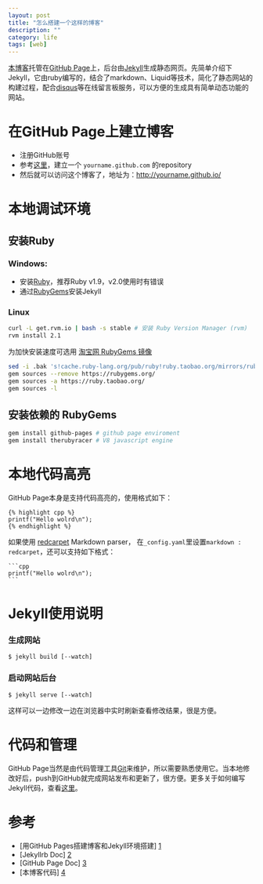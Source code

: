 ```yaml
---
layout: post
title: "怎么搭建一个这样的博客"
description: ""
category: life
tags: [web]
---
```


[本博客][4]托管在[GitHub Page](http://page.github.com)上，后台由[Jekyll](http://jekyllrb.com/docs/installation/)生成静态网页。先简单介绍下Jekyll，它由ruby编写的，结合了markdown、Liquid等技术，简化了静态网站的构建过程，配合[disqus](http://www.disqus.com)等在线留言板服务，可以方便的生成具有简单动态功能的网站。

# 在GitHub Page上建立博客

* 注册GitHub账号
* 参考[这里][3]，建立一个 `yourname.github.com` 的repository
* 然后就可以访问这个博客了，地址为：<http://yourname.github.io/>

# 本地调试环境

## 安装Ruby

### Windows:

* 安装[Ruby](http://rubyinstaller.org/downloads/)，推荐Ruby v1.9，v2.0使用时有错误
* 通过[RubyGems](http://docs.rubygems.org/read/chapter/3)安装Jekyll

### Linux

```bash
curl -L get.rvm.io | bash -s stable # 安装 Ruby Version Manager (rvm)
rvm install 2.1
```

为加快安装速度可选用 [淘宝网 RubyGems 镜像](http://ruby.taobao.org/)

```bash
sed -i .bak 's!cache.ruby-lang.org/pub/ruby!ruby.taobao.org/mirrors/ruby!' $rvm_path/config/db
gem sources --remove https://rubygems.org/
gem sources -a https://ruby.taobao.org/
gem sources -l
```

## 安装依赖的 RubyGems

```bash
gem install github-pages # github page enviroment
gem install therubyracer # V8 javascript engine
```

# 本地代码高亮

GitHub Page本身是支持代码高亮的，使用格式如下：

<pre><code>{&#37; highlight cpp %}
printf("Hello wolrd\n");
{&#37; endhighlight %}
</code></pre>

如果使用 [redcarpet](https://github.com/vmg/redcarpet) Markdown parser， 在`_config.yaml`里设置`markdown : redcarpet`，还可以支持如下格式：

<pre><code>&#96;&#96;&#96;cpp
printf("Hello wolrd\n");
&#96;&#96;&#96;
</code></pre>

# Jekyll使用说明

### 生成网站

    $ jekyll build [--watch]

### 启动网站后台

    $ jekyll serve [--watch]

这样可以一边修改一边在浏览器中实时刷新查看修改结果，很是方便。

# 代码和管理

GitHub Page当然是由代码管理工具[Git](http://git-scm.com/)来维护，所以需要熟悉使用它。当本地修改好后，push到GitHub就完成网站发布和更新了，很方便。更多关于如何编写Jekyll代码，查看[这里][2]。

# 参考

* [用GitHub Pages搭建博客和Jekyll环境搭建] [1]
* [Jekyllrb Doc] [2]
* [GitHub Page Doc] [3]
* [本博客代码] [4]

[1]: http://greeensy.github.io/github-jekyll/       "用GitHub Pages搭建博客和Jekyll环境搭建"
[2]: http://jekyllrb.com/docs/home/                 "Jekyllrb Doc"
[3]: https://help.github.com/categories/20/articles "GitHub Page Doc"
[4]: https://github.com/maxint/maxint.github.io     "本博客代码"
